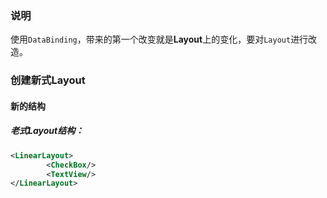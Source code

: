 ### 说明
使用`DataBinding`，带来的第一个改变就是**Layout**上的变化，要对`Layout`进行改造。

### 创建新式Layout
#### 新的结构
##### 老式Layout结构：
```xml
<LinearLayout>
        <CheckBox/>
        <TextView/>
</LinearLayout>
```

